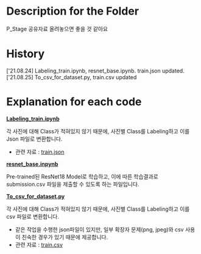 # Description for the Folder
P_Stage 공유자료 올려놓으면 좋을 것 같아요

# History

['21.08.24] Labeling_train.ipynb, resnet_base.ipynb. train.json updated. </br>
['21.08.25] To_csv_for_dataset.py, train.csv updated

# Explanation for each code

[**Labeling_train.ipynb**](https://github.com/boostcampaitech2/image-classification-level1-20/blob/main/P_Stage/Labeling_train.ipynb)

각 사진에 대해 Class가 적혀있지 않기 때문에, 사진별 Class를 Labeling하고 이를 Json 파일로 변환합니다.
- 관련 자료 : [train.json](https://github.com/boostcampaitech2/image-classification-level1-20/blob/main/P_Stage/train.json)

[**resnet_base.inpynb**](https://github.com/boostcampaitech2/image-classification-level1-20/blob/main/P_Stage/resnet_base.ipynb)

Pre-trained된 ResNet18 Model로 학습하고, 이에 따른 학습결과로 submission.csv 파일을 제출할 수 있도록 하는 파일입니다.

[**To_csv_for_dataset.py**](https://github.com/boostcampaitech2/image-classification-level1-20/blob/main/P_Stage/To_csv_for_dataset.py)

각 사진에 대해 Class가 적혀있지 않기 때문에, 사진별 Class를 Labeling하고 이를 csv 파일로 변환합니다.
- 같은 작업을 수행한 json파일이 있지만, 일부 확장자 문제(png, jpeg)와 csv 사용이 친숙한 경우가 있기 때문에 제공합니다.
- 관련 자료 : [train.csv](https://github.com/boostcampaitech2/image-classification-level1-20/blob/main/P_Stage/train.csv)


